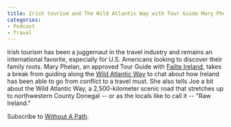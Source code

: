 ```yaml
---
title: Irish tourism and The Wild Atlantic Way with Tour Guide Mary Phelan
categories:
- Podcast
- Travel
---
```


Irish tourism has been a juggernaut in the travel industry and remains an international favorite, especially for U.S. Americans looking to discover their family roots. Mary Phelan, an approved Tour Guide with [Failte Ireland](http://www.failteireland.ie/), takes a break from guiding along the [Wild Atlantic Way](http://www.wildatlanticway.com/home/) to chat about how Ireland has been able to go from conflict to a travel must. She also tells Joe a bit about the Wild Atlantic Way, a 2,500-kilometer scenic road that stretches up to northwestern County Donegal -- or as the locals like to call it -- "Raw Ireland."

Subscribe to [Without A Path](https://itunes.apple.com/us/podcast/without-a-path/id1037475413?l=es&mt=2).
